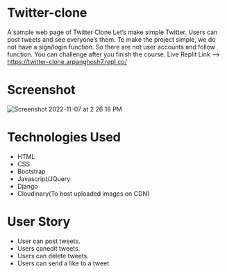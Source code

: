 # Twitter-clone
A sample web page of Twitter Clone Let’s make simple Twitter. Users can post tweets and see everyone’s them. To make the project simple, we do not have a sign/login function. So there are not user accounts and follow function. You can challenge after you finish the course.
Live Replit Link --> https://twitter-clone.arpanghosh7.repl.co/
# Screenshot
![Screenshot 2022-11-07 at 2 26 18 PM](https://user-images.githubusercontent.com/113170296/200268720-057d5adb-3dc2-468c-b2c3-ba17987cfbe8.png)


# Technologies Used
* HTML
* CSS
* Bootstrap
* Javascript/JQuery
* Django
* Cloudinary(To host uploaded images on CDN)
# User Story
* User can post tweets.
* Users canedit tweets.
* Users can delete tweets.
* Users can send a like to a tweet

